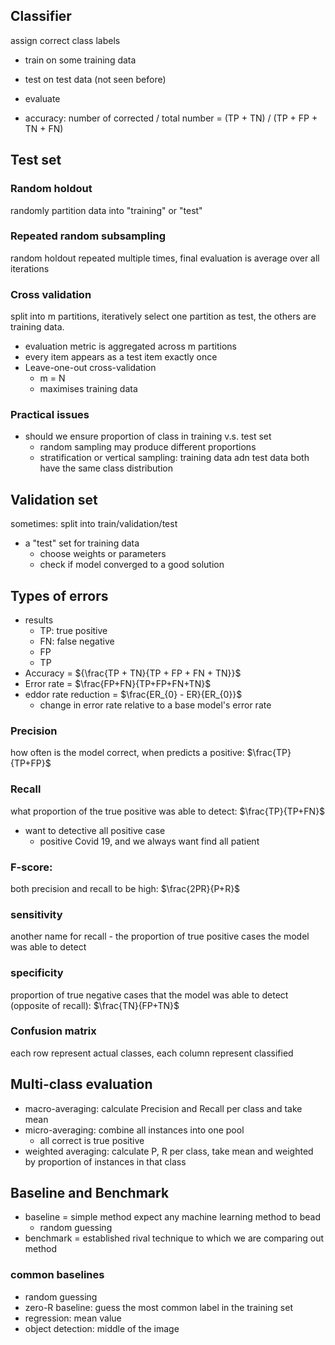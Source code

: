 
## Classifier
assign correct class labels
- train on some training data
- test on test data (not seen before)
- evaluate

- accuracy: number of corrected / total number = (TP + TN) / (TP + FP + TN + FN)

## Test set

### Random holdout
randomly partition data into "training" or "test"

### Repeated random subsampling
random holdout repeated multiple times, final evaluation is average over all iterations

### Cross validation
split into m partitions, iteratively select one partition as test, the others are training data.
- evaluation metric is aggregated across m partitions
- every item appears as a test item exactly once
- Leave-one-out cross-validation
	- m = N
	- maximises training data

### Practical issues
- should we ensure proportion of class in training v.s. test set
	- random sampling may produce different proportions
	- stratification or vertical sampling: training data adn test data both have the same class distribution

## Validation set
sometimes: split into train/validation/test
- a "test" set for training data
	- choose weights or parameters
	- check if model converged to a good solution

## Types of errors
- results
	- TP: true positive
	- FN: false negative
	- FP
	- TP
- Accuracy = ${\frac{TP + TN}{TP + FP + FN + TN}}$
- Error rate = $\frac{FP+FN}{TP+FP+FN+TN}$
- eddor rate reduction = $\frac{ER_{0} - ER}{ER_{0}}$
	- change in error rate relative to a base model's error rate

### Precision
how often is the model correct, when predicts a positive: $\frac{TP}{TP+FP}$

### Recall
what proportion of the true positive was able to detect: $\frac{TP}{TP+FN}$
- want to detective all positive case
	- positive Covid 19, and we always want find all patient

### F-score:
both precision and recall to be high: $\frac{2PR}{P+R}$

### sensitivity
another name for recall - the proportion of true positive cases the model was able to detect

### specificity
proportion of true negative cases that the model was able to detect (opposite of recall): $\frac{TN}{FP+TN}$

### Confusion matrix
each row represent actual classes, each column represent classified

## Multi-class evaluation
- macro-averaging: calculate Precision and Recall per class and take mean
- micro-averaging: combine all instances into one pool
	- all correct is true positive
- weighted averaging: calculate P, R per class, take mean and weighted by proportion of instances in that class

## Baseline and Benchmark
- baseline = simple method expect any machine learning method to bead
	- random guessing
- benchmark = established rival technique to which we are comparing out method

### common baselines
- random guessing
- zero-R baseline: guess the most common label in the training set
- regression: mean value
- object detection: middle of the image
